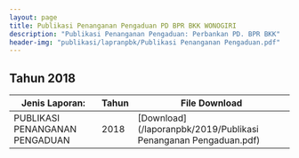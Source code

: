 ```yaml
---
layout: page
title: Publikasi Penanganan Pengaduan PD BPR BKK WONOGIRI
description: "Publikasi Penanganan Pengaduan: Perbankan PD. BPR BKK"
header-img: "publikasi/lapranpbk/Publikasi Penanganan Pengaduan.pdf"
---
```

## Tahun 2018

| Jenis Laporan:                            | Tahun             | File Download |
------------------------------------------- | ----------------- | ------------- |
PUBLIKASI PENANGANAN PENGADUAN      		| 2018  			| [Download](/laporanpbk/2019/Publikasi Penanganan Pengaduan.pdf)
 

